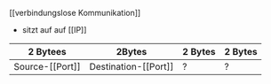 
[[verbindungslose Kommunikation]]

- sitzt auf auf [[IP]]

| 2 Bytees        | 2Bytes               | 2 Bytes | 2 Bytes |
| --------------- | -------------------- | ------- | ------- |
| Source-[[Port]] | Destination-[[Port]] | ?       | ?       |


